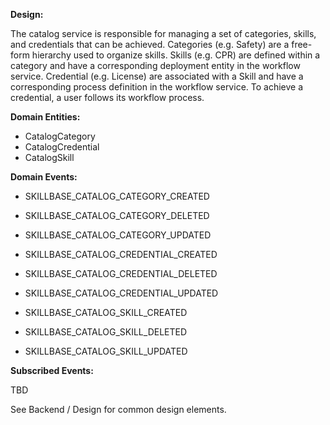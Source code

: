 **Design:**

The catalog service is responsible for managing a set of categories, skills,
and credentials that can be achieved. Categories (e.g. Safety) are a free-form
hierarchy used to organize skills. Skills (e.g. CPR) are defined within a
category and have a corresponding deployment entity in the workflow service.
Credential (e.g. License) are associated with a Skill and have a corresponding
process definition in the workflow service. To achieve a credential, a user
follows its workflow process.


**Domain Entities:**

* CatalogCategory
* CatalogCredential
* CatalogSkill


**Domain Events:**

* SKILLBASE_CATALOG_CATEGORY_CREATED
* SKILLBASE_CATALOG_CATEGORY_DELETED
* SKILLBASE_CATALOG_CATEGORY_UPDATED

* SKILLBASE_CATALOG_CREDENTIAL_CREATED
* SKILLBASE_CATALOG_CREDENTIAL_DELETED
* SKILLBASE_CATALOG_CREDENTIAL_UPDATED

* SKILLBASE_CATALOG_SKILL_CREATED
* SKILLBASE_CATALOG_SKILL_DELETED
* SKILLBASE_CATALOG_SKILL_UPDATED


**Subscribed Events:**

TBD


See Backend / Design for common design elements.
